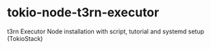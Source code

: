 # tokio-node-t3rn-executor
t3rn Executor Node installation with script, tutorial and systemd setup (TokioStack)
